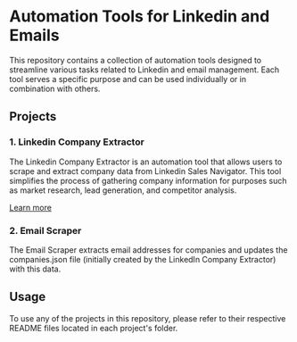 
# Automation Tools for Linkedin and Emails

This repository contains a collection of automation tools designed to streamline various tasks related to Linkedin and email management. Each tool serves a specific purpose and can be used individually or in combination with others.

## Projects

### 1. Linkedin Company Extractor

The Linkedin Company Extractor is an automation tool that allows users to scrape and extract company data from Linkedin Sales Navigator. This tool simplifies the process of gathering company information for purposes such as market research, lead generation, and competitor analysis.

[Learn more](./linkedin-company-extractor/README.md)

### 2. Email Scraper
The Email Scraper extracts email addresses for companies and updates the companies.json file (initially created by the LinkedIn Company Extractor) with this data.

## Usage

To use any of the projects in this repository, please refer to their respective README files located in each project's folder.
